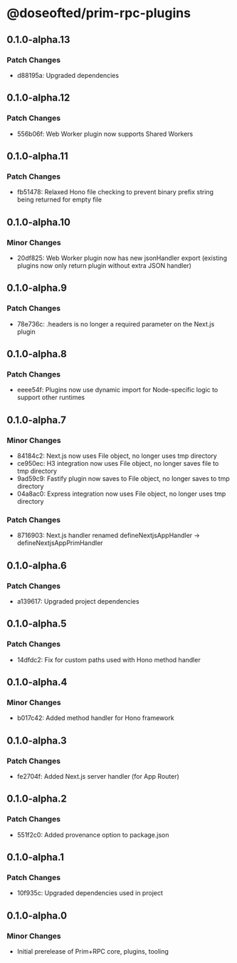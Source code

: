 # @doseofted/prim-rpc-plugins

## 0.1.0-alpha.13

### Patch Changes

- d88195a: Upgraded dependencies

## 0.1.0-alpha.12

### Patch Changes

- 556b06f: Web Worker plugin now supports Shared Workers

## 0.1.0-alpha.11

### Patch Changes

- fb51478: Relaxed Hono file checking to prevent binary prefix string being returned for empty file

## 0.1.0-alpha.10

### Minor Changes

- 20df825: Web Worker plugin now has new jsonHandler export (existing plugins now only return plugin without extra JSON
  handler)

## 0.1.0-alpha.9

### Patch Changes

- 78e736c: .headers is no longer a required parameter on the Next.js plugin

## 0.1.0-alpha.8

### Patch Changes

- eeee54f: Plugins now use dynamic import for Node-specific logic to support other runtimes

## 0.1.0-alpha.7

### Minor Changes

- 84184c2: Next.js now uses File object, no longer uses tmp directory
- ce950ec: H3 integration now uses File object, no longer saves file to tmp directory
- 9ad59c9: Fastify plugin now saves to File object, no longer saves to tmp directory
- 04a8ac0: Express integration now uses File object, no longer uses tmp directory

### Patch Changes

- 8716903: Next.js handler renamed defineNextjsAppHandler -> defineNextjsAppPrimHandler

## 0.1.0-alpha.6

### Patch Changes

- a139617: Upgraded project dependencies

## 0.1.0-alpha.5

### Patch Changes

- 14dfdc2: Fix for custom paths used with Hono method handler

## 0.1.0-alpha.4

### Minor Changes

- b017c42: Added method handler for Hono framework

## 0.1.0-alpha.3

### Patch Changes

- fe2704f: Added Next.js server handler (for App Router)

## 0.1.0-alpha.2

### Patch Changes

- 551f2c0: Added provenance option to package.json

## 0.1.0-alpha.1

### Patch Changes

- 10f935c: Upgraded dependencies used in project

## 0.1.0-alpha.0

### Minor Changes

- Initial prerelease of Prim+RPC core, plugins, tooling
